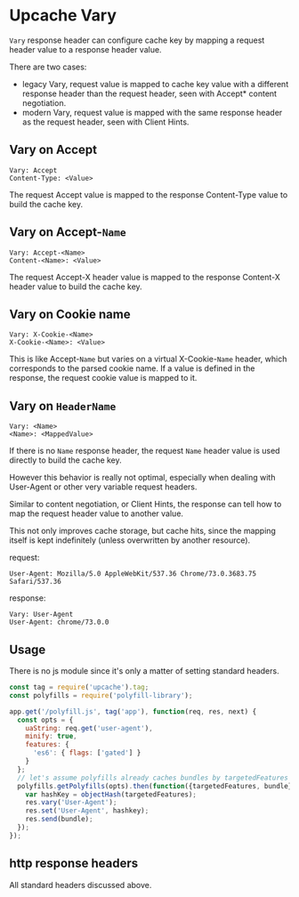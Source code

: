 Upcache Vary
============

`Vary` response header can configure cache key by mapping a request header value
to a response header value.

There are two cases:

- legacy Vary, request value is mapped to cache key value with a different
response header than the request header, seen with Accept* content negotiation.
- modern Vary, request value is mapped with the same response header as the
request header, seen with Client Hints.

Vary on Accept
--------------

```text
Vary: Accept
Content-Type: <Value>
```

The request Accept value is mapped to the response Content-Type value to build
the cache key.

Vary on Accept-`Name`
---------------------

```text
Vary: Accept-<Name>
Content-<Name>: <Value>
```

The request Accept-X header value is mapped to the response Content-X header
value to build the cache key.


Vary on Cookie name
-------------------

```test
Vary: X-Cookie-<Name>
X-Cookie-<Name>: <Value>
```

This is like Accept-`Name` but varies on a virtual X-Cookie-`Name` header,
which corresponds to the parsed cookie name.
If a value is defined in the response, the request cookie value is mapped to it.


Vary on `HeaderName`
--------------------

```text
Vary: <Name>
<Name>: <MappedValue>
```

If there is no `Name` response header, the request `Name` header value is used
directly to build the cache key.

However this behavior is really not optimal, especially when dealing with
User-Agent or other very variable request headers.

Similar to content negotiation, or Client Hints, the response can tell
how to map the request header value to another value.

This not only improves cache storage, but cache hits, since the mapping
itself is kept indefinitely (unless overwritten by another resource).

request:

```text
User-Agent: Mozilla/5.0 AppleWebKit/537.36 Chrome/73.0.3683.75 Safari/537.36
```

response:

```text
Vary: User-Agent
User-Agent: chrome/73.0.0
```

Usage
-----

There is no js module since it's only a matter of setting standard headers.

```js
const tag = require('upcache').tag;
const polyfills = require('polyfill-library');

app.get('/polyfill.js', tag('app'), function(req, res, next) {
  const opts = {
    uaString: req.get('user-agent'),
    minify: true,
    features: {
      'es6': { flags: ['gated'] }
    }
  };
  // let's assume polyfills already caches bundles by targetedFeatures
  polyfills.getPolyfills(opts).then(function({targetedFeatures, bundle}) {
    var hashKey = objectHash(targetedFeatures);
    res.vary('User-Agent');
    res.set('User-Agent', hashkey);
    res.send(bundle);
  });
});
```

http response headers
---------------------

All standard headers discussed above.
